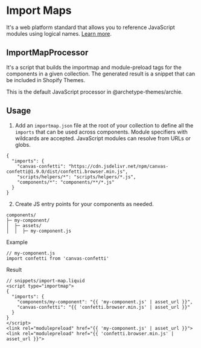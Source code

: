 # Import Maps

It's a web platform standard that allows you to reference JavaScript modules using logical names. [Learn more](https://github.com/WICG/import-maps).

## ImportMapProcessor

It's a script that builds the importmap and module-preload tags for the components in a given collection.
The generated result is a snippet that can be included in Shopify Themes.

This is the default JavaScript processor in @archetype-themes/archie.

## Usage

1. Add an `importmap.json` file at the root of your collection to define all the `imports` that can be used across components. Module specifiers with wildcards are accepted. JavaScript modules can resolve from URLs or globs.

```
{
  "imports": {
    "canvas-confetti": "https://cdn.jsdelivr.net/npm/canvas-confetti@1.9.0/dist/confetti.browser.min.js",
    "scripts/helpers/*": "scripts/helpers/*.js",
    "components/*": "components/**/*.js"
  }
}

```

2. Create JS entry points for your components as needed.

```
components/
├─ my-component/
│  ├─ assets/
│  │  ├─ my-component.js
```

Example

```
// my-component.js
import confetti from 'canvas-confetti'
```

Result

```
// snippets/import-map.liquid
<script type="importmap">
{
  "imports": {
    "components/my-component": "{{ 'my-component.js' | asset_url }}",
    "canvas-confetti": "{{ 'confetti.browser.min.js' | asset_url }}"
  }
}
</script>
<link rel="modulepreload" href="{{ 'my-component.js' | asset_url }}">
<link rel="modulepreload" href="{{ 'confetti.browser.min.js' | asset_url }}">
```
